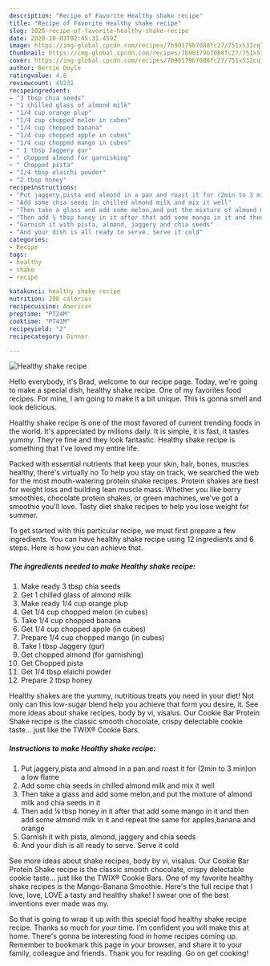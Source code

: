 ```yaml
---
description: "Recipe of Favorite Healthy shake recipe"
title: "Recipe of Favorite Healthy shake recipe"
slug: 1026-recipe-of-favorite-healthy-shake-recipe
date: 2020-10-03T02:45:31.459Z
image: https://img-global.cpcdn.com/recipes/7b90179b7088fc27/751x532cq70/healthy-shake-recipe-recipe-main-photo.jpg
thumbnail: https://img-global.cpcdn.com/recipes/7b90179b7088fc27/751x532cq70/healthy-shake-recipe-recipe-main-photo.jpg
cover: https://img-global.cpcdn.com/recipes/7b90179b7088fc27/751x532cq70/healthy-shake-recipe-recipe-main-photo.jpg
author: Bertie Doyle
ratingvalue: 4.8
reviewcount: 49231
recipeingredient:
- "3 tbsp chia seeds"
- "1 chilled glass of almond milk"
- "1/4 cup orange plup"
- "1/4 cup chopped melon in cubes"
- "1/4 cup chopped banana"
- "1/4 cup chopped apple in cubes"
- "1/4 cup chopped mango in cubes"
- " I tbsp Jaggery gur"
- " chopped almond for garnishing"
- " Chopped pista"
- "1/4 tbsp elaichi powder"
- "2 tbsp honey"
recipeinstructions:
- "Put jaggery,pista and almond in a pan and roast it for (2min to 3 min)on a low flame"
- "Add some chia seeds in chilled almond milk and mix it well"
- "Then take a glass and add some melon,and put the mixture of almond milk and chia seeds in it"
- "Then add ¼ tbsp honey in it after that add some mango in it and then add some almond milk in it and repeat the same for apples,banana and orange"
- "Garnish it with pista, almond, jaggery and chia seeds"
- "And your dish is all ready to serve. Serve it cold"
categories:
- Recipe
tags:
- healthy
- shake
- recipe

katakunci: healthy shake recipe 
nutrition: 208 calories
recipecuisine: American
preptime: "PT24M"
cooktime: "PT41M"
recipeyield: "2"
recipecategory: Dinner

---
```



![Healthy shake recipe](https://img-global.cpcdn.com/recipes/7b90179b7088fc27/751x532cq70/healthy-shake-recipe-recipe-main-photo.jpg)

Hello everybody, it's Brad, welcome to our recipe page. Today, we're going to make a special dish, healthy shake recipe. One of my favorites food recipes. For mine, I am going to make it a bit unique. This is gonna smell and look delicious.

Healthy shake recipe is one of the most favored of current trending foods in the world. It's appreciated by millions daily. It is simple, it is fast, it tastes yummy. They're fine and they look fantastic. Healthy shake recipe is something that I've loved my entire life.

Packed with essential nutrients that keep your skin, hair, bones, muscles healthy, there&#39;s virtually no To help you stay on track, we searched the web for the most mouth-watering protein shake recipes. Protein shakes are best for weight loss and building lean muscle mass. Whether you like berry smoothies, chocolate protein shakes, or green machines, we&#39;ve got a smoothie you&#39;ll love. Tasty diet shake recipes to help you lose weight for summer.


To get started with this particular recipe, we must first prepare a few ingredients. You can have healthy shake recipe using 12 ingredients and 6 steps. Here is how you can achieve that.

<!--inarticleads1-->

##### The ingredients needed to make Healthy shake recipe:

1. Make ready 3 tbsp chia seeds
1. Get 1 chilled glass of almond milk
1. Make ready 1/4 cup orange plup
1. Get 1/4 cup chopped melon (in cubes)
1. Take 1/4 cup chopped banana
1. Get 1/4 cup chopped apple (in cubes)
1. Prepare 1/4 cup chopped mango (in cubes)
1. Take  I tbsp Jaggery (gur)
1. Get  chopped almond (for garnishing)
1. Get  Chopped pista
1. Get 1/4 tbsp elaichi powder
1. Prepare 2 tbsp honey


Healthy shakes are the yummy, nutritious treats you need in your diet! Not only can this low-sugar blend help you achieve that form you desire, it. See more ideas about shake recipes, body by vi, visalus. Our Cookie Bar Protein Shake recipe is the classic smooth chocolate, crispy delectable cookie taste… just like the TWIX® Cookie Bars. 

<!--inarticleads2-->

##### Instructions to make Healthy shake recipe:

1. Put jaggery,pista and almond in a pan and roast it for (2min to 3 min)on a low flame
1. Add some chia seeds in chilled almond milk and mix it well
1. Then take a glass and add some melon,and put the mixture of almond milk and chia seeds in it
1. Then add ¼ tbsp honey in it after that add some mango in it and then add some almond milk in it and repeat the same for apples,banana and orange
1. Garnish it with pista, almond, jaggery and chia seeds
1. And your dish is all ready to serve. Serve it cold


See more ideas about shake recipes, body by vi, visalus. Our Cookie Bar Protein Shake recipe is the classic smooth chocolate, crispy delectable cookie taste… just like the TWIX® Cookie Bars. One of my favorite healthy shake recipes is the Mango-Banana Smoothie. Here&#39;s the full recipe that I love, love, LOVE a tasty and healthy shake! I swear one of the best inventions ever made was my. 

So that is going to wrap it up with this special food healthy shake recipe recipe. Thanks so much for your time. I'm confident you will make this at home. There's gonna be interesting food in home recipes coming up. Remember to bookmark this page in your browser, and share it to your family, colleague and friends. Thank you for reading. Go on get cooking!
